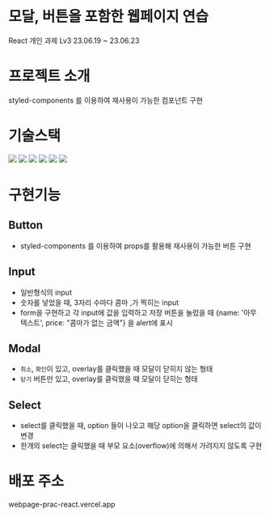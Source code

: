 # 모달, 버튼을 포함한 웹페이지 연습
React 개인 과제 Lv3 23.06.19 ~ 23.06.23

# 프로젝트 소개
styled-components 를 이용하여 재사용이 가능한 컴포넌트 구현

# 기술스택
<img src="https://img.shields.io/badge/html5-E34F26?style=for-the-badge&logo=html5&logoColor=white"> <img src="https://img.shields.io/badge/css-1572B6?style=for-the-badge&logo=css3&logoColor=white"> <img src="https://img.shields.io/badge/javascript-F7DF1E?style=for-the-badge&logo=javascript&logoColor=black"> <img src="https://img.shields.io/badge/react-61DAFB?style=for-the-badge&logo=react&logoColor=black"> <img src="https://img.shields.io/badge/github-181717?style=for-the-badge&logo=github&logoColor=white"> <img src="https://img.shields.io/badge/git-F05032?style=for-the-badge&logo=git&logoColor=white">

# 구현기능
  ## Button
  - styled-components 를 이용하여 props를 활용해 재사용이 가능한 버튼 구현

  ## Input 
  - 일반형식의 input
  - 숫자를 넣었을 때, 3자리 수마다 콤마 ,가 찍히는 input
  - form을 구현하고 각 input에 값을 입력하고 저장 버튼을 눌렀을 때 {name: '아무 텍스트', price: "콤마가 없는 금액"} 을 alert에 표시
     
  ## Modal
  - `취소`, `확인`이 있고, overlay를 클릭했을 때 모달이 닫히지 않는 형태
  - `닫기` 버튼만 있고, overlay를 클릭했을 때 모달이 닫히는 형태

  ## Select
  - select를 클릭했을 때, option 들이 나오고 해당 option을 클릭하면 select의 값이 변경
  - 한개의 select는 클릭했을 때 부모 요소(overflow)에 의해서 가려지지 않도록 구현

# 배포 주소
webpage-prac-react.vercel.app
